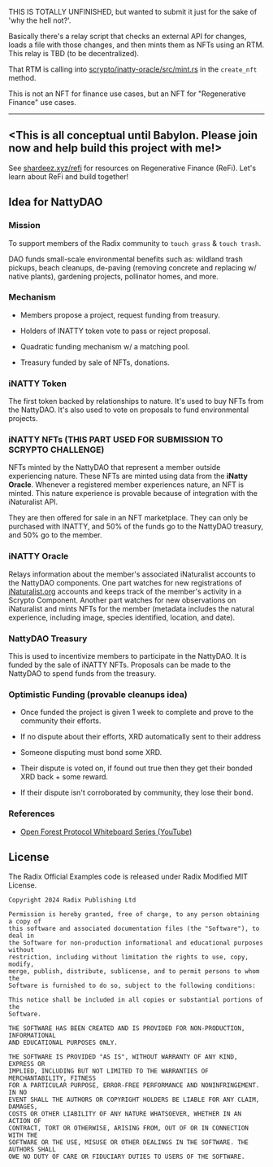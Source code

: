 THIS IS TOTALLY UNFINISHED, but wanted to submit it just for the sake of 'why the hell not?'.

Basically there's a relay script that checks an external API for changes, loads a file with those changes, and then mints them as NFTs using an RTM. This relay is TBD (to be decentralized).

That RTM is calling into [scrypto/inatty-oracle/src/mint.rs](scrypto/inatty-oracle/src/mint.rs) in the `create_nft` method.

This is not an NFT for finance use cases, but an NFT for "Regenerative Finance" use cases. 

------------------

## <This is all conceptual until Babylon. Please join now and help build this project with me!>

See [shardeez.xyz/refi](https://shardeez.xyz/refi) for resources on Regenerative Finance (ReFi). Let's learn about ReFi and build together!

## Idea for NattyDAO

### Mission

To support members of the Radix community to `touch grass` & `touch trash`.

DAO funds small-scale environmental benefits such as: wildland trash pickups, beach cleanups, de-paving (removing concrete and replacing w/ native plants), gardening projects, pollinator homes, and more. 

### Mechanism

- Members propose a project, request funding from treasury.
  
- Holders of INATTY token vote to pass or reject proposal.
  
- Quadratic funding mechanism w/ a matching pool.
  
- Treasury funded by sale of NFTs, donations.

### iNATTY Token

The first token backed by relationships to nature. It's used to buy NFTs from the NattyDAO. It's also used to vote on proposals to fund environmental projects.

### iNATTY NFTs (THIS PART USED FOR SUBMISSION TO SCRYPTO CHALLENGE)

NFTs minted by the NattyDAO that represent a member outside experiencing nature. These NFTs are minted using data from the **iNatty Oracle**. Whenever a registered member experiences nature, an NFT is minted. This nature experience is provable because of integration with the iNaturalist API.

They are then offered for sale in an NFT marketplace. They can only be purchased with INATTY, and 50% of the funds go to the NattyDAO treasury, and 50% go to the member.

### iNATTY Oracle 

Relays information about the member's associated iNaturalist accounts to the NattyDAO components. One part watches for new registrations of [iNaturalist.org](https://inaturalist.org) accounts and keeps track of the member's activity in a Scrypto Component. Another part watches for new observations on iNaturalist and mints NFTs for the member (metadata includes the natural experience, including image, species identified, location, and date).

### NattyDAO Treasury

This is used to incentivize members to participate in the NattyDAO. It is funded by the sale of iNATTY NFTs. Proposals can be made to the NattyDAO to spend funds from the treasury.

### Optimistic Funding (provable cleanups idea)

- Once funded the project is given 1 week to complete and prove to the community their efforts.
  
- If no dispute about their efforts, XRD automatically sent to their address
  
- Someone disputing must bond some XRD.
  
- Their dispute is voted on, if found out true then they get their bonded XRD back + some reward.
  
- If their dispute isn't corroborated by community, they lose their bond.

### References

- [Open Forest Protocol Whiteboard Series (YouTube)](https://www.youtube.com/watch?v=ZjFT2KoUgks&list=PLWJdg32OtDLUbxcE_Qr0GTHQ0L07mikej)

## License

The Radix Official Examples code is released under Radix Modified MIT License.

    Copyright 2024 Radix Publishing Ltd

    Permission is hereby granted, free of charge, to any person obtaining a copy of
    this software and associated documentation files (the "Software"), to deal in
    the Software for non-production informational and educational purposes without
    restriction, including without limitation the rights to use, copy, modify,
    merge, publish, distribute, sublicense, and to permit persons to whom the
    Software is furnished to do so, subject to the following conditions:

    This notice shall be included in all copies or substantial portions of the
    Software.

    THE SOFTWARE HAS BEEN CREATED AND IS PROVIDED FOR NON-PRODUCTION, INFORMATIONAL
    AND EDUCATIONAL PURPOSES ONLY.

    THE SOFTWARE IS PROVIDED "AS IS", WITHOUT WARRANTY OF ANY KIND, EXPRESS OR
    IMPLIED, INCLUDING BUT NOT LIMITED TO THE WARRANTIES OF MERCHANTABILITY, FITNESS
    FOR A PARTICULAR PURPOSE, ERROR-FREE PERFORMANCE AND NONINFRINGEMENT. IN NO
    EVENT SHALL THE AUTHORS OR COPYRIGHT HOLDERS BE LIABLE FOR ANY CLAIM, DAMAGES,
    COSTS OR OTHER LIABILITY OF ANY NATURE WHATSOEVER, WHETHER IN AN ACTION OF
    CONTRACT, TORT OR OTHERWISE, ARISING FROM, OUT OF OR IN CONNECTION WITH THE
    SOFTWARE OR THE USE, MISUSE OR OTHER DEALINGS IN THE SOFTWARE. THE AUTHORS SHALL
    OWE NO DUTY OF CARE OR FIDUCIARY DUTIES TO USERS OF THE SOFTWARE.

